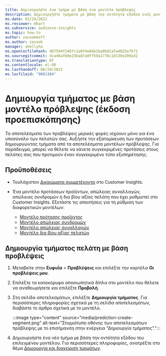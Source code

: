 ```yaml
---
title: Δημιουργήστε ένα τμήμα με βάση ένα μοντέλο πρόβλεψης
description: Δημιουργήστε τμήματα με βάση την οντότητα εξόδου ενός μοντέλου πρόβλεψης.
ms.date: 03/24/2021
ms.reviewer: mhart
ms.subservice: audience-insights
ms.topic: how-to
author: zacookmsft
ms.author: zacook
manager: shellyha
ms.openlocfilehash: d67594f2467c1a0fde84b1ba0bd1afa4025e7b71
ms.sourcegitcommit: dca46afb9e23ba87a0ff59a1776c1d139e209a32
ms.translationtype: HT
ms.contentlocale: el-GR
ms.lasthandoff: 06/29/2022
ms.locfileid: "9081384"
---
```

# <a name="create-a-segment-based-on-a-prediction-model-preview"></a>Δημιουργία τμήματος με βάση μοντέλο πρόβλεψης (έκδοση προεπισκόπησης)

Τα αποτελέσματα των προβλέψεις μερικές φορές ισχύουν μόνο για ένα υποσύνολο των πελατών σας. Αυξήστε την εξατομίκευση των προτάσεων δημιουργώντας τμήματα από τα αποτελέσματα μοντέλων πρόβλεψης. Για παράδειγμα, μπορεί να θέλετε να κάνετε συγκεκριμένες προτάσεις στους πελάτες σας που προτιμούν έναν συγκεκριμένο τύπο εξυπηρέτησης. 

## <a name="prerequisites"></a>Προϋποθέσεις

- Τουλάχιστον [Δικαιώματα συμμετέχοντα](permissions.md) στο Customer Insights.

- Ένα μοντέλο προτάσεων προϊόντων, απώλειας συναλλαγών, απώλειας συνδρομών ή δια βίου αξίας πελάτη που έχει ρυθμιστεί στο Customer Insights. Εξετάστε τις απαιτήσεις για τη ρύθμιση των διαφορετικών μοντέλων:

  - [Μοντέλο πρότασης προϊόντος](predict-product-recommendation.md)
  - [Μοντέλο απώλειας συνδρομών](predict-subscription-churn.md)
  - [Μοντέλο απώλειας συναλλαγών](predict-transactional-churn.md)
  - [Μοντέλο δια βίου αξίας πελατών](predict-customer-lifetime-value.md)

## <a name="create-a-customer-segment-based-on-predictions"></a>Δημιουργία τμήματος πελάτη με βάση προβλέψεις

1. Μεταβείτε στην **Ευφυΐα** > **Προβλέψεις** και επιλέξτε την καρτέλα **Οι προβλέψεις μου**.

1. Επιλέξτε τα κατακόρυφα αποσιωπητικά δίπλα στο μοντέλο που θέλετε να αναθεωρήσετε και επιλέξτε **Προβολή**.

1. Στη σελίδα αποτελεσμάτων, επιλέξτε **Δημιουργία τμήματος**. Για περισσότερες πληροφορίες σχετικά με τη σελίδα αποτελεσμάτων, διαβάστε το άρθρο σχετικά με το μοντέλο.

   :::image type="content" source="media/prediction-create-segment.png" alt-text="Στιγμιότυπο οθόνης των αποτελεσμάτων πρόβλεψης με το επισήμανση στην ενέργεια &quot;Δημιουργία τμήματος&quot;.":::

1. Δημιουργήστε ένα νέο τμήμα με βάση την οντότητα εξόδου του επιλεγμένου μοντέλου. Για περισσότερες πληροφορίες, ανατρέξτε στο θέμα [Δημιουργία και διαχείριση τμημάτων](segments.md).